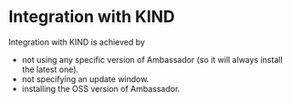 # Integration with KIND

Integration with KIND is achieved by

- not using any specific version of Ambassador (so it will always install the latest one).
- not specifying an update window.
- installing the OSS version of Ambassador.
